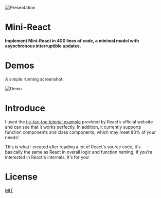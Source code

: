 ![Presentation](https://i.imgur.com/esCwk1l.png)

# Mini-React

**Implement Mini-React in 400 lines of code, a minimal model with asynchronous interruptible updates.**

# Demos

A simple running screenshot:

![Demo](https://i.imgur.com/wQV5IaC.gif)

# Introduce

I used the [tic-tac-toe tutorial example](https://reactjs.org/tutorial/tutorial.html#what-are-we-building) provided by React’s official website and can see that it works perfectly. In addition, it currently supports function components and class components, which may meet 80% of your needs! 

This is what I created after reading a lot of React's source code, it's basically the same as React in overall logic and function naming, if you're interested in React's internals, it's for you!

# License

[MIT](https://github.com/islizeqiang/mini-react/blob/master/LICENSE)
